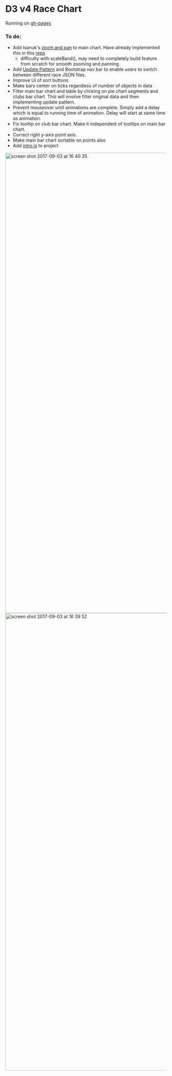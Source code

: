 # D3 v4 Race Chart

Running on [gh-pages](https://shanegibney.github.io/RaceChart/)

### To do:

* Add Isanuk's [zoom and pan](https://bl.ocks.org/misanuk/fc39ecc400eed9a3300d807783ef7607) to main chart. Have already implemented this in this [repo](https://github.com/shanegibney/d3RaceChard3barChartZoomBrushScaleBand)
  * difficulty with scaleBand(), may need to completely build feature from scratch for smooth zooming and panning.
* Add [Update Pattern](https://github.com/shanegibney/D3-v4-Bar-Chart-Update-Pattern) and Bootstrap nav bar to enable users to switch between different race JSON files.
* Improve UI of sort buttons
* Make bars center on ticks regardless of number of objects in data
* Filter main bar chart and table by clicking on pie chart segments and clubs bar chart. This will involve filter original data and then implementing update pattern.
* Prevent mouseover until animations are complete. Simply add a delay which is equal to running time of animation. Delay will start at same time as animation.
* Fix tooltip on club bar chart. Make it independent of tooltips on main bar chart.
* Correct right y-axis point axis.
* Make main bar chart sortable on points also
* Add [intro.js](http://introjs.com/) to project

<img width="1436" alt="screen shot 2017-09-03 at 16 40 35" src="https://user-images.githubusercontent.com/17167992/30004431-eb7fb13e-90c6-11e7-8119-1e65e3dc73c3.png">

<img width="1427" alt="screen shot 2017-09-03 at 16 39 52" src="https://user-images.githubusercontent.com/17167992/30004416-c0a4cb98-90c6-11e7-8aa9-9016bfa54f17.png">
